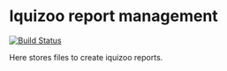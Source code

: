 # Iquizoo report management

[![Build Status](https://travis-ci.com/iquizoo/reports.svg?branch=master)](https://travis-ci.com/iquizoo/reports)

Here stores files to create iquizoo reports.
